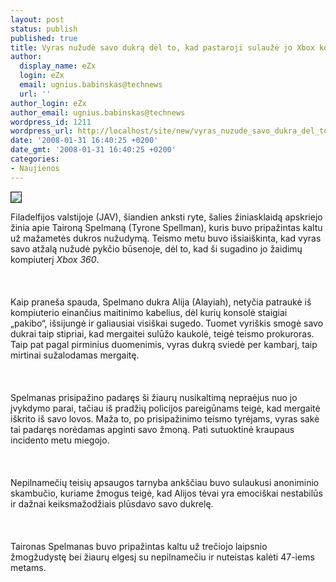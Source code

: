 ```yaml
---
layout: post
status: publish
published: true
title: Vyras nužudė savo dukrą dėl to, kad pastaroji sulaužė jo Xbox konsolę
author:
  display_name: eZx
  login: eZx
  email: ugnius.babinskas@technews
  url: ''
author_login: eZx
author_email: ugnius.babinskas@technews
wordpress_id: 1211
wordpress_url: http://localhost/site/new/vyras_nuzude_savo_dukra_del_to__kad_pastaroji_sulauze_jo_xbox_konsole/
date: '2008-01-31 16:40:25 +0200'
date_gmt: '2008-01-31 16:40:25 +0200'
categories:
- Naujienos
---
```

<div class="imgright"><img src="http://tbn0.google.com/images?q=tbn:Vl1MQ-FymaFjzM:http://pman.host.sk/blog/pic/xbox360.jpg" border="1"></div>
<p>Filadelfijos valstijoje (JAV), šiandien anksti ryte, šalies žiniasklaidą apskriejo žinia apie Taironą Spelmaną (Tyrone Spellman), kuris buvo pripažintas kaltu už mažametės dukros nužudymą. Teismo metu buvo išsiaiškinta, kad vyras savo atžalą nužudė pykčio būsenoje, dėl to, kad ši sugadino jo žaidimų kompiuterį <i>Xbox 360</i>.<br />
<br><br />
<br>Kaip praneša spauda, Spelmano dukra Alija (Alayiah), netyčia patraukė iš kompiuterio einančius maitinimo kabelius, dėl kurių konsolė staigiai „pakibo“, išsijungė ir galiausiai visiškai sugedo. Tuomet vyriškis smogė savo dukrai taip stipriai, kad mergaitei sulūžo kaukolė, teigė teismo prokuroras. Taip pat pagal pirminius duomenimis, vyras dukrą sviedė per kambarį, taip mirtinai sužalodamas mergaitę.<br />
<br><br />
<br>Spelmanas prisipažino padaręs ši žiaurų nusikaltimą nepraėjus nuo jo įvykdymo parai, tačiau iš pradžių policijos pareigūnams teigė, kad mergaitė iškrito iš savo lovos. Maža to, po prisipažinimo teismo tyrėjams, vyras sakė tai padaręs norėdamas apginti savo žmoną. Pati sutuoktinė kraupaus incidento metu miegojo.<br />
<br><br />
<br>Nepilnamečių teisių apsaugos tarnyba ankščiau buvo sulaukusi anoniminio skambučio, kuriame žmogus teigė, kad Alijos tėvai yra emociškai nestabilūs ir dažnai keiksmažodžiais plūsdavo savo dukrelę.<br />
<br><br />
<br>Taironas Spelmanas buvo pripažintas kaltu už trečiojo laipsnio žmogžudystę bei žiaurų elgesį su nepilnamečiu ir nuteistas kalėti 47-iems metams.<br />
<br></p>

